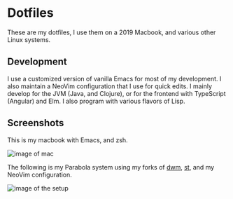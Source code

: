 # Dotfiles
These are my dotfiles, I use them on a 2019 Macbook, and various other Linux systems.

## Development
I use a customized version of vanilla Emacs for most of my development. I also maintain a NeoVim configuration that I use for quick edits. I mainly develop for the JVM (Java, and Clojure), or for the frontend with TypeScript (Angular) and Elm. I also program with various flavors of Lisp.

## Screenshots
This is my macbook with Emacs, and zsh.

![image of mac](https://imgur.com/a/Tt0MxjN)

The following is my Parabola system using my forks of [dwm](https://www.github.com/rawleyfowler/dwm), [st](https://www.github.com/rawleyfowler/st), and my NeoVim configuration.

![image of the setup](https://i.imgur.com/hH0CTZM.png)
